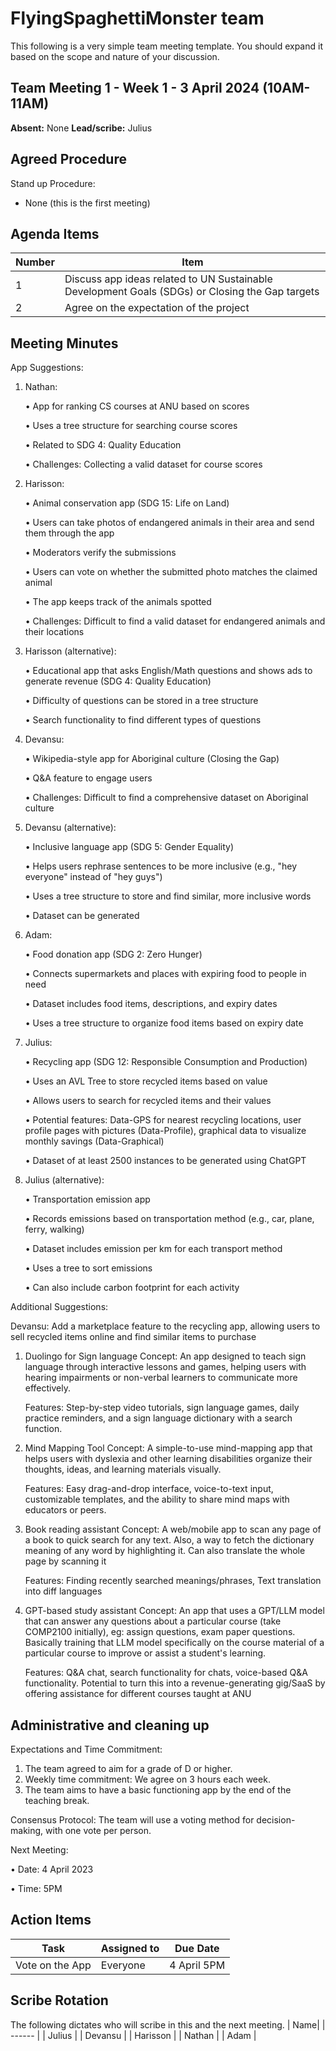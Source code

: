 # FlyingSpaghettiMonster team

This following is a very simple team meeting template. You should expand it based on the scope and nature of your discussion.

  

## Team Meeting 1 - Week 1 - 3 April 2024 (10AM-11AM)

**Absent:**
None
**Lead/scribe:**
Julius

## Agreed Procedure

Stand up Procedure:

- None (this is the first meeting)

  
  

## Agenda Items

| Number | Item |
| ------ | ------ |
|   1     |   Discuss app ideas related to UN Sustainable Development Goals (SDGs) or Closing the Gap targets     |
|     2   |   Agree on the expectation of the project     |



## Meeting Minutes

App Suggestions:


1. Nathan:

	• App for ranking CS courses at ANU based on scores

	• Uses a tree structure for searching course scores

	• Related to SDG 4: Quality Education

	• Challenges: Collecting a valid dataset for course scores

2. Harisson:

	• Animal conservation app (SDG 15: Life on Land)

	• Users can take photos of endangered animals in their area and send them through the app

	• Moderators verify the submissions

	• Users can vote on whether the submitted photo matches the claimed animal

	• The app keeps track of the animals spotted

	• Challenges: Difficult to find a valid dataset for endangered animals and their locations

3. Harisson (alternative):

	• Educational app that asks English/Math questions and shows ads to generate revenue (SDG 4: Quality Education)

	• Difficulty of questions can be stored in a tree structure

	• Search functionality to find different types of questions

4. Devansu:

	• Wikipedia-style app for Aboriginal culture (Closing the Gap)

	• Q&A feature to engage users

	• Challenges: Difficult to find a comprehensive dataset on Aboriginal culture

5. Devansu (alternative):

	• Inclusive language app (SDG 5: Gender Equality)

	• Helps users rephrase sentences to be more inclusive (e.g., "hey everyone" instead of "hey guys")

	• Uses a tree structure to store and find similar, more inclusive words

	• Dataset can be generated

6. Adam:

	• Food donation app (SDG 2: Zero Hunger)

	• Connects supermarkets and places with expiring food to people in need

	• Dataset includes food items, descriptions, and expiry dates

	• Uses a tree structure to organize food items based on expiry date

7. Julius:

	• Recycling app (SDG 12: Responsible Consumption and Production)

	• Uses an AVL Tree to store recycled items based on value

	• Allows users to search for recycled items and their values

	• Potential features: Data-GPS for nearest recycling locations, user profile pages with pictures (Data-Profile), graphical data to visualize monthly savings (Data-Graphical)

	• Dataset of at least 2500 instances to be generated using ChatGPT

8. Julius (alternative):

	• Transportation emission app

	• Records emissions based on transportation method (e.g., car, plane, ferry, walking)

	• Dataset includes emission per km for each transport method

	• Uses a tree to sort emissions

	• Can also include carbon footprint for each activity

Additional Suggestions:

Devansu: Add a marketplace feature to the recycling app, allowing users to sell recycled items online and find similar items to purchase
1. Duolingo for Sign language
	Concept: An app designed to teach sign language through interactive lessons and games, helping users with hearing impairments or non-verbal learners to communicate more effectively.

	Features: Step-by-step video tutorials, sign language games, daily practice reminders, and a sign language dictionary with a search function.

2. Mind Mapping Tool
	Concept: A simple-to-use mind-mapping app that helps users with dyslexia and other learning disabilities organize their thoughts, ideas, and learning materials visually.

	Features: Easy drag-and-drop interface, voice-to-text input, customizable templates, and the ability to share mind maps with educators or peers.

3. Book reading assistant
	Concept: A web/mobile app to scan any page of a book to quick search for any text. Also, a way to fetch the dictionary meaning of any word by highlighting it. Can also translate the whole page by scanning it
	
	Features: Finding recently searched meanings/phrases, Text translation into diff languages

4. GPT-based study assistant
	Concept: An app that uses a GPT/LLM model that can answer any questions about a particular course (take COMP2100 initially), eg: assign questions, exam paper questions. Basically training that LLM model specifically on the course material of a particular course to improve or assist a student's learning.

	Features: Q&A chat, search functionality for chats, voice-based Q&A functionality. Potential to turn this into a revenue-generating gig/SaaS by offering assistance for different courses taught at ANU

## Administrative and cleaning up
Expectations and Time Commitment:
1.	The team agreed to aim for a grade of D or higher.
2.	Weekly time commitment: We agree on 3 hours each week.
3.	The team aims to have a basic functioning app by the end of the teaching break.

Consensus Protocol:
The team will use a voting method for decision-making, with one vote per person.

Next Meeting:

•	Date: 4 April 2023

•	Time: 5PM



## Action Items

| Task | Assigned to | Due Date |
| ------ | ------ | ------ |
|   Vote on the App     |Everyone  |4 April 5PM|



  
  

## Scribe Rotation

The following dictates who will scribe in this and the next meeting.
| Name|
| ------ | 
|    Julius    | 
|    Devansu    |
|    Harisson    | 
|    Nathan    |
|    Adam    |

